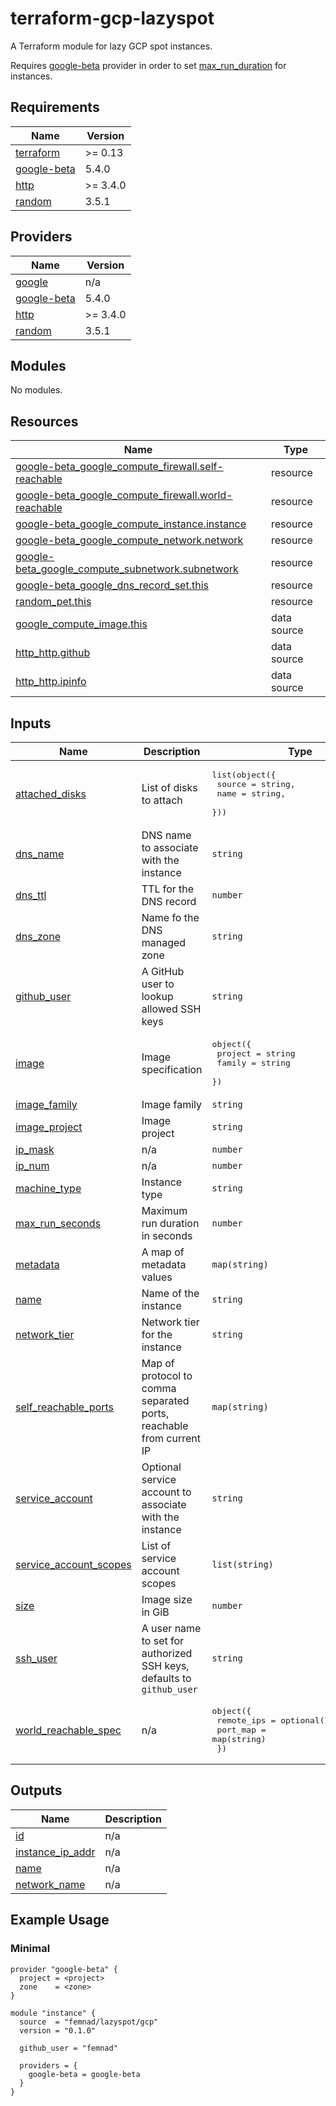 # terraform-gcp-lazyspot

A Terraform module for lazy GCP spot instances.

Requires [google-beta](https://registry.terraform.io/providers/hashicorp/google-beta/latest) provider in order to set [max_run_duration](https://registry.terraform.io/providers/hashicorp/google/latest/docs/resources/compute_instance#max_run_duration) for instances.

## Requirements

| Name | Version |
|------|---------|
| <a name="requirement_terraform"></a> [terraform](#requirement\_terraform) | >= 0.13 |
| <a name="requirement_google-beta"></a> [google-beta](#requirement\_google-beta) | 5.4.0 |
| <a name="requirement_http"></a> [http](#requirement\_http) | >= 3.4.0 |
| <a name="requirement_random"></a> [random](#requirement\_random) | 3.5.1 |

## Providers

| Name | Version |
|------|---------|
| <a name="provider_google"></a> [google](#provider\_google) | n/a |
| <a name="provider_google-beta"></a> [google-beta](#provider\_google-beta) | 5.4.0 |
| <a name="provider_http"></a> [http](#provider\_http) | >= 3.4.0 |
| <a name="provider_random"></a> [random](#provider\_random) | 3.5.1 |

## Modules

No modules.

## Resources

| Name | Type |
|------|------|
| [google-beta_google_compute_firewall.self-reachable](https://registry.terraform.io/providers/hashicorp/google-beta/5.4.0/docs/resources/google_compute_firewall) | resource |
| [google-beta_google_compute_firewall.world-reachable](https://registry.terraform.io/providers/hashicorp/google-beta/5.4.0/docs/resources/google_compute_firewall) | resource |
| [google-beta_google_compute_instance.instance](https://registry.terraform.io/providers/hashicorp/google-beta/5.4.0/docs/resources/google_compute_instance) | resource |
| [google-beta_google_compute_network.network](https://registry.terraform.io/providers/hashicorp/google-beta/5.4.0/docs/resources/google_compute_network) | resource |
| [google-beta_google_compute_subnetwork.subnetwork](https://registry.terraform.io/providers/hashicorp/google-beta/5.4.0/docs/resources/google_compute_subnetwork) | resource |
| [google-beta_google_dns_record_set.this](https://registry.terraform.io/providers/hashicorp/google-beta/5.4.0/docs/resources/google_dns_record_set) | resource |
| [random_pet.this](https://registry.terraform.io/providers/hashicorp/random/3.5.1/docs/resources/pet) | resource |
| [google_compute_image.this](https://registry.terraform.io/providers/hashicorp/google/latest/docs/data-sources/compute_image) | data source |
| [http_http.github](https://registry.terraform.io/providers/hashicorp/http/latest/docs/data-sources/http) | data source |
| [http_http.ipinfo](https://registry.terraform.io/providers/hashicorp/http/latest/docs/data-sources/http) | data source |

## Inputs

| Name | Description | Type | Default | Required |
|------|-------------|------|---------|:--------:|
| <a name="input_attached_disks"></a> [attached\_disks](#input\_attached\_disks) | List of disks to attach | <pre>list(object({<br>    source = string,<br>    name   = string,<br>  }))</pre> | `[]` | no |
| <a name="input_dns_name"></a> [dns\_name](#input\_dns\_name) | DNS name to associate with the instance | `string` | n/a | yes |
| <a name="input_dns_ttl"></a> [dns\_ttl](#input\_dns\_ttl) | TTL for the DNS record | `number` | `600` | no |
| <a name="input_dns_zone"></a> [dns\_zone](#input\_dns\_zone) | Name fo the DNS managed zone | `string` | n/a | yes |
| <a name="input_github_user"></a> [github\_user](#input\_github\_user) | A GitHub user to lookup allowed SSH keys | `string` | n/a | yes |
| <a name="input_image"></a> [image](#input\_image) | Image specification | <pre>object({<br>    project = string<br>    family  = string<br>  })</pre> | <pre>{<br>  "family": "ubuntu-2404-lts-amd64",<br>  "project": "ubuntu-os-cloud"<br>}</pre> | no |
| <a name="input_image_family"></a> [image\_family](#input\_image\_family) | Image family | `string` | `"ubuntu-2404-lts-amd64"` | no |
| <a name="input_image_project"></a> [image\_project](#input\_image\_project) | Image project | `string` | `"ubuntu-os-cloud"` | no |
| <a name="input_ip_mask"></a> [ip\_mask](#input\_ip\_mask) | n/a | `number` | `32` | no |
| <a name="input_ip_num"></a> [ip\_num](#input\_ip\_num) | n/a | `number` | `1` | no |
| <a name="input_machine_type"></a> [machine\_type](#input\_machine\_type) | Instance type | `string` | `"e2-micro"` | no |
| <a name="input_max_run_seconds"></a> [max\_run\_seconds](#input\_max\_run\_seconds) | Maximum run duration in seconds | `number` | `86400` | no |
| <a name="input_metadata"></a> [metadata](#input\_metadata) | A map of metadata values | `map(string)` | `{}` | no |
| <a name="input_name"></a> [name](#input\_name) | Name of the instance | `string` | `null` | no |
| <a name="input_network_tier"></a> [network\_tier](#input\_network\_tier) | Network tier for the instance | `string` | `"STANDARD"` | no |
| <a name="input_self_reachable_ports"></a> [self\_reachable\_ports](#input\_self\_reachable\_ports) | Map of protocol to comma separated ports, reachable from current IP | `map(string)` | `{}` | no |
| <a name="input_service_account"></a> [service\_account](#input\_service\_account) | Optional service account to associate with the instance | `string` | `null` | no |
| <a name="input_service_account_scopes"></a> [service\_account\_scopes](#input\_service\_account\_scopes) | List of service account scopes | `list(string)` | <pre>[<br>  "cloud-platform"<br>]</pre> | no |
| <a name="input_size"></a> [size](#input\_size) | Image size in GiB | `number` | `10` | no |
| <a name="input_ssh_user"></a> [ssh\_user](#input\_ssh\_user) | A user name to set for authorized SSH keys, defaults to `github_user` | `string` | `""` | no |
| <a name="input_world_reachable_spec"></a> [world\_reachable\_spec](#input\_world\_reachable\_spec) | n/a | <pre>object({<br>    remote_ips = optional(list(string))<br>    port_map   = map(string)<br>  })</pre> | `null` | no |

## Outputs

| Name | Description |
|------|-------------|
| <a name="output_id"></a> [id](#output\_id) | n/a |
| <a name="output_instance_ip_addr"></a> [instance\_ip\_addr](#output\_instance\_ip\_addr) | n/a |
| <a name="output_name"></a> [name](#output\_name) | n/a |
| <a name="output_network_name"></a> [network\_name](#output\_network\_name) | n/a |

## Example Usage

### Minimal

```
provider "google-beta" {
  project = <project>
  zone    = <zone>
}

module "instance" {
  source  = "femnad/lazyspot/gcp"
  version = "0.1.0"

  github_user = "femnad"

  providers = {
    google-beta = google-beta
  }
}
```
